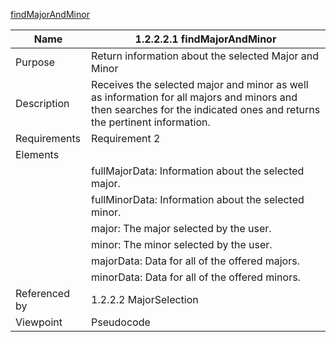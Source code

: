 [findMajorAndMinor](TeamTwoFiles/1.2.2.2.1findMajorAndMinor.txt)

| Name | 1.2.2.2.1 findMajorAndMinor |
| ----------- | ----------- |
| Purpose | Return information about the selected Major and Minor |
| Description | Receives the selected major and minor as well as information for all majors and minors and then searches for the indicated ones and returns the pertinent information.  |
| Requirements | 	Requirement 2 |
| Elements |
| | fullMajorData: Information about the selected major. |
| | fullMinorData: Information about the selected minor.  |
| | major: The major selected by the user.  |
| | minor: The minor selected by the user.  |
| | majorData: Data for all of the offered majors.  |
| | minorData: Data for all of the offered minors.  |
| Referenced by | 1.2.2.2 MajorSelection  |
| Viewpoint | Pseudocode
